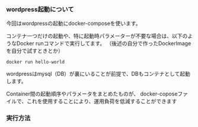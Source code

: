### wordpress起動について

今回はwordpressの起動にdocker-composeを使います。

コンテナ一つだけの起動や、特に起動時パラメーターが不要な場合は、以下のようなDocker runコマンドで実行してます。
（後述の自分で作ったDockerImageを自分で試すときとか）

```　一番かんたんな起動方法はdocker run
docker run hello-world
```

wordpressはmysql（DB）が裏にいることが前提で、DBもコンテナとして起動します。

Container間の起動順序やパラメータをまとめたものが、
docker-coposeファイルで、これを使用することにより、運用負荷を低減することができます

### 実行方法
